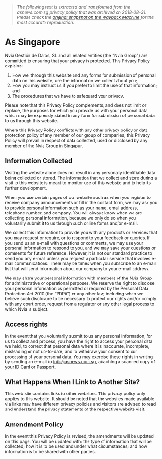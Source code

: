 > *The following text is extracted and transformed from the asnews.com.sg privacy policy that was archived on 2018-08-31. Please check the [original snapshot on the Wayback Machine](https://web.archive.org/web/20180831231447id_/http%3A//asnews.com.sg/privacy.php) for the most accurate reproduction.*

# As Singapore

Nvia Gestión de Datos, SL and all related entities (the “Nvia Group") are committed to ensuring that your privacy is protected. This Privacy Policy explains:

  1. How we, through this website and any forms for submission of personal data on this website, use the information we collect about you;
  2. How you may instruct us if you prefer to limit the use of that information; and
  3. The procedures that we have to safeguard your privacy.



Please note that this Privacy Policy complements, and does not limit or replace, the purposes for which you provide us with your personal data which may be expressly stated in any form for submission of personal data to us through this website. 

Where this Privacy Policy conflicts with any other privacy policy or data protection policy of any member of our group of companies, this Privacy Policy will prevail in respect of data collected, used or disclosed by any member of the Nvia Group in Singapur.

## Information Collected

Visiting the website alone does not result in any personally identifiable data being collected or stored. The information that we collect and store during a visit to this website is meant to monitor use of this website and to help its further development. 

When you use certain pages of our website such as when you register to receive company announcements or fill in the contact form, we may ask you to provide personal information such as your name, email address, telephone number, and company. You will always know when we are collecting personal information, because we only do so when you voluntarily submit it to us through such online forms and/or e-mail.

We collect this information to provide you with any products or services that you may request or require, or to respond to your feedback or queries. If you send us an e-mail with questions or comments, we may use your personal information to respond to you, and we may save your questions or comments for future reference. However, it is not our standard practice to send you any e-mail unless you request a particular service that involves e-mail communications. There may be times when you subscribe to an e-mail list that will send information about our company to your e-mail address.

We may share your personal information with members of the Nvia Group for administrative or operational purposes. We reserve the right to disclose your personal information as permitted or required by the Personal Data Protection Act 2010 (the “PDPA”) or any other law, including when we believe such disclosure to be necessary to protect our rights and/or comply with any court order, request from a regulator or any other legal process to which Nvia is subject.

## Access rights

In the event that you voluntarily submit to us any personal information, for us to collect and process, you have the right to access your personal data we held, to correct that personal data where it is inaccurate, incomplete, misleading or not up-to-date, and to withdraw your consent to our processing of your personal data. You may exercise these rights in writing by sending an e-mail to info@asnews.com.sg, attaching a scanned copy of your ID Card or Passport. 

## What Happens When I Link to Another Site?

This web site contains links to other websites. This privacy policy only applies to this website. It should be noted that the websites made available via links may have different privacy policies and visitors are advised to read and understand the privacy statements of the respective website visit. 

## Amendment Policy 

In the event this Privacy Policy is revised, the amendments will be updated on this page. You will be updated with: the type of information that will be collected; how it is to be used and under what circumstances; and how information is to be shared with other parties.
